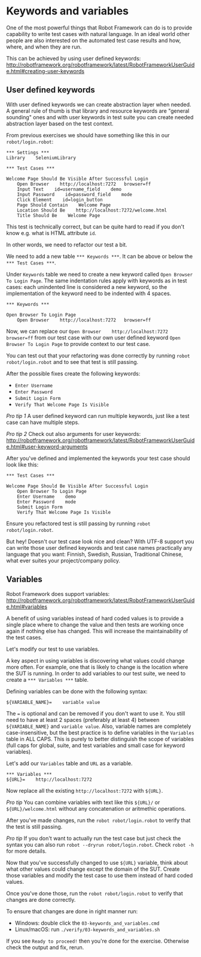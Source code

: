 # Keywords and variables

One of the most powerful things that Robot Framework can do is to provide capability to write test cases
with natural language. In an ideal world other people are also interested on the automated test case results and
how, where, and when they are run.

This can be achieved by using user defined keywords:
http://robotframework.org/robotframework/latest/RobotFrameworkUserGuide.html#creating-user-keywords

## User defined keywords

With user defined keywords we can create abstraction layer when needed.
A general rule of thumb is that library and resource keywords are "general sounding" ones and with user keywords in test suite you can create needed abstraction layer based on the test context.

From previous exercises we should have something like this in our `robot/login.robot`:

```
*** Settings ***
Library    SeleniumLibrary

*** Test Cases ***

Welcome Page Should Be Visible After Successful Login
    Open Browser    http://localhost:7272   browser=ff
    Input Text    id=username_field    demo
    Input Password    id=password_field    mode
    Click Element    id=login_button
    Page Should Contain    Welcome Page
    Location Should Be    http://localhost:7272/welcome.html
    Title Should Be    Welcome Page
```

This test is technically correct, but can be quite hard to read if you don't know e.g. what is HTML attribute `id`.

In other words, we need to refactor our test a bit.

We need to add a new table `*** Keywords ***`. It can be above or below the `*** Test Cases ***`.

Under `Keywords` table we need to create a new keyword called `Open Browser To Login Page`. The same indentation
rules apply with keywords as in test cases: each unindented line is considered a new keyword, so the implementation
of the keyword need to be indented with 4 spaces.

```
*** Keywords ***

Open Browser To Login Page
    Open Browser    http://localhost:7272   browser=ff
```

Now, we can replace our `Open Browser    http://localhost:7272   browser=ff` from our test case with our own
user defined keyword `Open Browser To Login Page` to provide context to our test case.

You can test out that your refactoring was done correctly by running `robot robot/login.robot` and to see that test is still passing.

After the possible fixes create the following keywords:

  - `Enter Username`
  - `Enter Password`
  - `Submit Login Form`
  - `Verify That Welcome Page Is Visible`

*Pro tip 1* A user defined keyword can run multiple keywords, just like a test case can have multiple steps.

*Pro tip 2* Check out also arguments for user keywords: http://robotframework.org/robotframework/latest/RobotFrameworkUserGuide.html#user-keyword-arguments

After you've defined and implemented the keywords your test case should look like this:

```
*** Test Cases ***

Welcome Page Should Be Visible After Successful Login
    Open Browser To Login Page
    Enter Username    demo
    Enter Password    mode
    Submit Login Form
    Verify That Welcome Page Is Visible
```

Ensure you refactored test is still passing by running `robot robot/login.robot`.

But hey! Doesn't our test case look nice and clean? With UTF-8 support you can write those user defined keywords and test case names practically any language that you want: Finnish, Swedish, Russian, Traditional Chinese, what ever suites your project/company policy.


## Variables

Robot Framework does support variables: http://robotframework.org/robotframework/latest/RobotFrameworkUserGuide.html#variables

A benefit of using variables instead of hard coded values is to provide a single place where to change the value and then tests are working once again if nothing else has changed. This will increase the maintainability of the test cases.

Let's modify our test to use variables.

A key aspect in using variables is discovering what values could change more often. For example, one that is likely
to change is the location where the SUT is running. In order to add variables to our test suite,
we need to create a `*** Variables ***` table.

Defining variables can be done with the following syntax:
```
${VARIABLE_NAME}=    variable value
```

The `=` is optional and can be removed if you don't want to use it. You still need to have at least 2 spaces
(preferably at least 4) between `${VARIABLE_NAME}` and `variable value`. Also, variable names are completely
case-insensitive, but the best practice is to define variables in the `Variables` table in ALL CAPS. This is
purely to better distinguish the scope of variables (full caps for global, suite, and test variables and small
case for keyword variables).

Let's add our `Variables` table and `URL` as a variable.

```
*** Variables ***
${URL}=    http://localhost:7272
```

Now replace all the existing `http://localhost:7272` with `${URL}`.

*Pro tip* You can combine variables with text like this `${URL}/` or `${URL}/welcome.html` without any concatenation or aritmethic operations.

After you've made changes, run the `robot robot/login.robot` to verify that the test is still passing.

*Pro tip* If you don't want to actually run the test case but just check the syntax you can also run `robot --dryrun robot/login.robot`. Check `robot -h` for more details.


Now that you've successfully changed to use `${URL}` variable,
think about what other values could change except the domain of the SUT.
Create those variables and modify the test case to use them instead of hard coded values.

Once you've done those, run the `robot robot/login.robot` to verify that changes are done correctly.

To ensure that changes are done in right manner run:

  - Windows: double click the `03-keywords_and_variables.cmd`
  - Linux/macOS: run `./verify/03-keywords_and_variables.sh`

If you see `Ready to proceed!` then you're done for the exercise. Otherwise check the output and fix, rerun.
